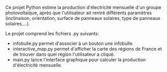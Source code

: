 Ce projet Python estime la production d'électricité mensuelle d'un groupe photovoltaïque, après que l'utilisateur ait rentré différents paramètres (inclinaison, orientation, surface de panneaux solaires, type de panneaux solaires,...).

Le projet comprend les fichiers .py suivants:
- infobulle.py permet d'associer à un bouton une infobulle.
- interactive_map.py permet d'afficher la carte des régions de France et de trouver dans quel région l'utilisateur a cliqué.
- main.py lance l'interface graphique pour calculer la production d'électricité mensuelle.